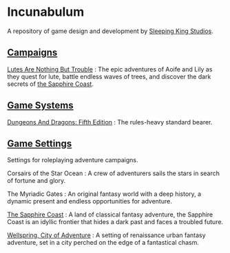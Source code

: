 ---
---

# Incunabulum

A repository of game design and development by [Sleeping King Studios](https://www.sleepingkingstudios.com).

## [Campaigns]({{site.baseurl}}/campaigns)

[Lutes Are Nothing But Trouble]({{site.baseurl}}/campaigns/lutes)
: The epic adventures of Aoife and Lily as they quest for lute, battle endless waves of trees, and discover the dark secrets of [the Sapphire Coast]({{site.baseurl}}/settings/sapphire-coast).

## [Game Systems]({{site.baseurl}}/systems)

[Dungeons And Dragons: Fifth Edition]({{site.baseurl}}/systems/5e)
: The rules-heavy standard bearer.

## [Game Settings]({{site.baseurl}}/settings)

Settings for roleplaying adventure campaigns.

Corsairs of the Star Ocean
: A crew of adventurers sails the stars in search of fortune and glory.

The Myriadic Gates
: An original fantasy world with a deep history, a dynamic present and endless opportunities for adventure.

[The Sapphire Coast]({{site.baseurl}}/settings/sapphire-coast)
: A land of classical fantasy adventure, the Sapphire Coast is an idyllic frontier that hides a dark past and faces a troubled future.

[Wellspring, City of Adventure]({{site.baseurl}}/settings/wellspring)
: A setting of renaissance urban fantasy adventure, set in a city perched on the edge of a fantastical chasm.
